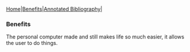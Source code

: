 [Home](index.md)|[Benefits](benefits.md)|[Annotated Bibliography](annotated_bibliography.md)|
### Benefits
The personal computer made and still makes life so much easier, it allows the user to do things.

